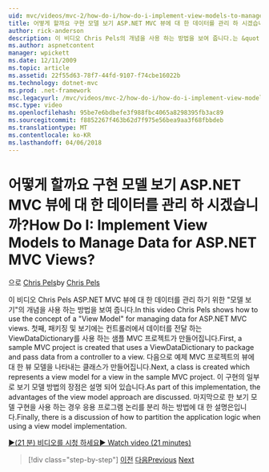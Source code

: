 ```yaml
---
uid: mvc/videos/mvc-2/how-do-i/how-do-i-implement-view-models-to-manage-data-for-aspnet-mvc-views
title: 어떻게 할까요 구현 모델 보기 ASP.NET MVC 뷰에 대 한 데이터를 관리 하 시겠습니까? | Microsoft 문서
author: rick-anderson
description: 이 비디오 Chris Pels의 개념을 사용 하는 방법을 보여 줍니다.는 &quot;뷰 모델&quot; ASP.NET MVC 뷰에 대 한 데이터를 관리 합니다. 먼저 예제 MVC 프로젝트 cre는 중...
ms.author: aspnetcontent
manager: wpickett
ms.date: 12/11/2009
ms.topic: article
ms.assetid: 22f55d63-78f7-44fd-9107-f74cbe16022b
ms.technology: dotnet-mvc
ms.prod: .net-framework
msc.legacyurl: /mvc/videos/mvc-2/how-do-i/how-do-i-implement-view-models-to-manage-data-for-aspnet-mvc-views
msc.type: video
ms.openlocfilehash: 95be7e6bdbefe3f988fbc4065a8298395fb3ac89
ms.sourcegitcommit: f8852267f463b62d7f975e56bea9aa3f68fbbdeb
ms.translationtype: MT
ms.contentlocale: ko-KR
ms.lasthandoff: 04/06/2018
---
```

<a name="how-do-i-implement-view--models-to-manage-data-for-aspnet-mvc-views"></a><span data-ttu-id="a3b39-105">어떻게 할까요 구현 모델 보기 ASP.NET MVC 뷰에 대 한 데이터를 관리 하 시겠습니까?</span><span class="sxs-lookup"><span data-stu-id="a3b39-105">How Do I: Implement View  Models to Manage Data for ASP.NET MVC Views?</span></span>
====================
<span data-ttu-id="a3b39-106">으로 [Chris Pels](https://twitter.com/chrispels)</span><span class="sxs-lookup"><span data-stu-id="a3b39-106">by [Chris Pels](https://twitter.com/chrispels)</span></span>

<span data-ttu-id="a3b39-107">이 비디오 Chris Pels ASP.NET MVC 뷰에 대 한 데이터를 관리 하기 위한 "모델 보기"의 개념을 사용 하는 방법을 보여 줍니다.</span><span class="sxs-lookup"><span data-stu-id="a3b39-107">In this video Chris Pels shows how to use the concept of a "View Model" for managing data for ASP.NET MVC views.</span></span> <span data-ttu-id="a3b39-108">첫째, 패키징 및 보기에는 컨트롤러에서 데이터를 전달 하는 ViewDataDictionary를 사용 하는 샘플 MVC 프로젝트가 만들어집니다.</span><span class="sxs-lookup"><span data-stu-id="a3b39-108">First, a sample MVC project is created that uses a ViewDataDictionary to package and pass data from a controller to a view.</span></span> <span data-ttu-id="a3b39-109">다음으로 예제 MVC 프로젝트의 뷰에 대 한 뷰 모델을 나타내는 클래스가 만들어집니다.</span><span class="sxs-lookup"><span data-stu-id="a3b39-109">Next, a class is created which represents a view model for a view in the sample MVC project.</span></span> <span data-ttu-id="a3b39-110">이 구현의 일부로 보기 모델 방법의 장점은 설명 되어 있습니다.</span><span class="sxs-lookup"><span data-stu-id="a3b39-110">As part of this implementation, the advantages of the view model approach are discussed.</span></span> <span data-ttu-id="a3b39-111">마지막으로 한 보기 모델 구현을 사용 하는 경우 응용 프로그램 논리를 분리 하는 방법에 대 한 설명은입니다.</span><span class="sxs-lookup"><span data-stu-id="a3b39-111">Finally, there is a discussion of how to partition the application logic when using a view model implementation.</span></span>

[<span data-ttu-id="a3b39-112">&#9654;(21 분) 비디오를 시청 하세요</span><span class="sxs-lookup"><span data-stu-id="a3b39-112">&#9654; Watch video (21 minutes)</span></span>](https://channel9.msdn.com/Blogs/ASP-NET-Site-Videos/how-do-i-implement-view-models-to-manage-data-for-aspnet-mvc-views)

> [!div class="step-by-step"]
> <span data-ttu-id="a3b39-113">[이전](how-do-i-work-with-data-in-aspnet-mvc-partial-views.md)
> [다음](how-do-i-create-a-custom-html-helper-for-an-mvc-application.md)</span><span class="sxs-lookup"><span data-stu-id="a3b39-113">[Previous](how-do-i-work-with-data-in-aspnet-mvc-partial-views.md)
[Next](how-do-i-create-a-custom-html-helper-for-an-mvc-application.md)</span></span>
